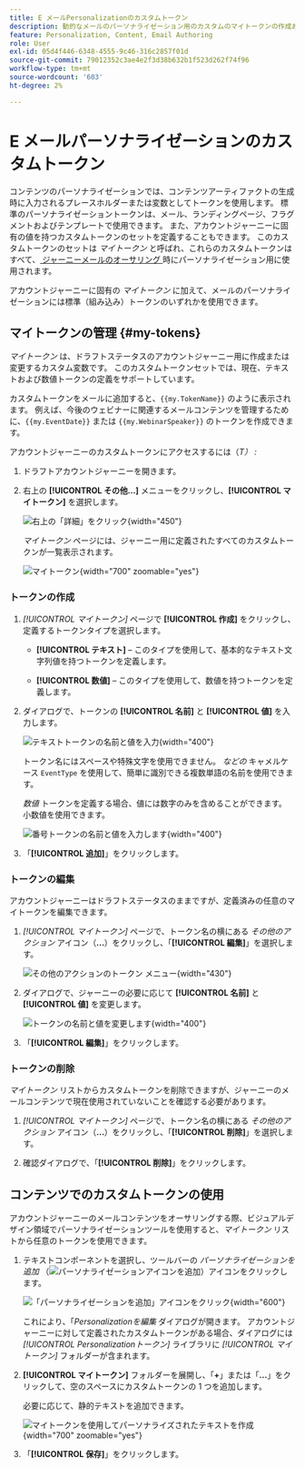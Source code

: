 ```yaml
---
title: E メールPersonalizationのカスタムトークン
description: 動的なメールのパーソナライゼーション用のカスタムのマイトークンの作成および管理 – Journey Optimizer B2B editionでのアカウントジャーニーのテキストおよび数値変数を定義します。
feature: Personalization, Content, Email Authoring
role: User
exl-id: 05d4f446-6348-4555-9c46-316c2857f01d
source-git-commit: 79012352c3ae4e2f3d38b632b1f523d262f74f96
workflow-type: tm+mt
source-wordcount: '603'
ht-degree: 2%

---
```


# E メールパーソナライゼーションのカスタムトークン

コンテンツのパーソナライゼーションでは、コンテンツアーティファクトの生成時に入力されるプレースホルダーまたは変数としてトークンを使用します。 標準のパーソナライゼーショントークンは、メール、ランディングページ、フラグメントおよびテンプレートで使用できます。 また、アカウントジャーニーに固有の値を持つカスタムトークンのセットを定義することもできます。 このカスタムトークンのセットは _マイトークン_ と呼ばれ、これらのカスタムトークンはすべて、[ ジャーニーメールのオーサリング ](./email-authoring.md#content-authoring---personalization) 時にパーソナライゼーション用に使用されます。

アカウントジャーニーに固有の _マイトークン_ に加えて、メールのパーソナライゼーションには標準（組み込み）トークンのいずれかを使用できます。

## マイトークンの管理 {#my-tokens}

_マイトークン_ は、ドラフトステータスのアカウントジャーニー用に作成または変更するカスタム変数です。 このカスタムトークンセットでは、現在、テキストおよび数値トークンの定義をサポートしています。

カスタムトークンをメールに追加すると、`{{my.TokenName}}` のように表示されます。 例えば、今後のウェビナーに関連するメールコンテンツを管理するために、`{{my.EventDate}}` または `{{my.WebinarSpeaker}}` のトークンを作成できます。

アカウントジャーニーのカスタムトークンにアクセスするには（_T） :_

1. ドラフトアカウントジャーニーを開きます。

1. 右上の **[!UICONTROL その他…]** メニューをクリックし、**[!UICONTROL マイトークン]** を選択します。

   ![右上の「詳細」をクリック](../journeys/assets/account-journey-draft-more-menu.png){width="450"}

   _マイトークン_ ページには、ジャーニー用に定義されたすべてのカスタムトークンが一覧表示されます。

   ![ マイトークン ](./assets/my-tokens-list-page.png){width="700" zoomable="yes"}

### トークンの作成

1. _[!UICONTROL マイトークン]_ ページで **[!UICONTROL 作成]** をクリックし、定義するトークンタイプを選択します。

   * **[!UICONTROL テキスト]** – このタイプを使用して、基本的なテキスト文字列値を持つトークンを定義します。

   * **[!UICONTROL 数値]** – このタイプを使用して、数値を持つトークンを定義します。

1. ダイアログで、トークンの **[!UICONTROL 名前]** と **[!UICONTROL 値]** を入力します。

   ![ テキストトークンの名前と値を入力 ](./assets/my-tokens-create-text-token-dialog.png){width="400"}

   トークン名にはスペースや特殊文字を使用できません。 _などの_ キャメルケース `EventType` を使用して、簡単に識別できる複数単語の名前を使用できます。

   _数値_ トークンを定義する場合、値には数字のみを含めることができます。 小数値を使用できます。

   ![ 番号トークンの名前と値を入力します ](./assets/my-tokens-create-number-token-dialog.png){width="400"}

1. 「**[!UICONTROL 追加]**」をクリックします。

### トークンの編集

アカウントジャーニーはドラフトステータスのままですが、定義済みの任意のマイトークンを編集できます。

1. _[!UICONTROL マイトークン]_ ページで、トークン名の横にある _その他のアクション_ アイコン（**...**）をクリックし、「**[!UICONTROL 編集]**」を選択します。

   ![ その他のアクションのトークン メニュー ](./assets/my-tokens-more-actions.png){width="430"}

1. ダイアログで、ジャーニーの必要に応じて **[!UICONTROL 名前]** と **[!UICONTROL 値]** を変更します。

   ![ トークンの名前と値を変更します ](./assets/my-tokens-edit-text-token-dialog.png){width="400"}

1. 「**[!UICONTROL 編集]**」をクリックします。

### トークンの削除

_マイトークン_ リストからカスタムトークンを削除できますが、ジャーニーのメールコンテンツで現在使用されていないことを確認する必要があります。

1. _[!UICONTROL マイトークン]_ ページで、トークン名の横にある _その他のアクション_ アイコン（**...**）をクリックし、「**[!UICONTROL 削除]**」を選択します。

1. 確認ダイアログで、「**[!UICONTROL 削除]**」をクリックします。

## コンテンツでのカスタムトークンの使用

アカウントジャーニーのメールコンテンツをオーサリングする際、ビジュアルデザイン領域でパーソナライゼーションツールを使用すると、_マイトークン_ リストから任意のトークンを使用できます。

1. テキストコンポーネントを選択し、ツールバーの _パーソナライゼーションを追加_ （![ パーソナライゼーションアイコンを追加 ](../../assets/do-not-localize/icon-personalization-field.svg)）アイコンをクリックします。

   ![ 「パーソナライゼーションを追加」アイコンをクリック ](./assets/email-personalize-text.png){width="600"}

   これにより、「_Personalizationを編集_ ダイアログが開きます。 アカウントジャーニーに対して定義されたカスタムトークンがある場合、ダイアログには _[!UICONTROL Personalizationトークン]_ ライブラリに _[!UICONTROL マイトークン]_ フォルダーが含まれます。

1. **[!UICONTROL マイトークン]** フォルダーを展開し、「**+**」または「**...**」をクリックして、空のスペースにカスタムトークンの 1 つを追加します。

   必要に応じて、静的テキストを追加できます。

   ![ マイトークンを使用してパーソナライズされたテキストを作成 ](./assets/personalization-edit-dialog-my-tokens.png){width="700" zoomable="yes"}

1. 「**[!UICONTROL 保存]**」をクリックします。
